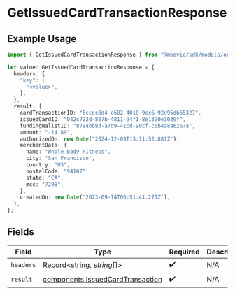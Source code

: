 # GetIssuedCardTransactionResponse

## Example Usage

```typescript
import { GetIssuedCardTransactionResponse } from "@moovio/sdk/models/operations";

let value: GetIssuedCardTransactionResponse = {
  headers: {
    "key": [
      "<value>",
    ],
  },
  result: {
    cardTransactionID: "5cccc8d4-e682-4010-9cc6-92d95db65327",
    issuedCardID: "042c722d-887b-4811-94f1-8e1390e1039f",
    fundingWalletID: "8784bb8d-a7d9-41cd-90cf-c6b4a8a6267a",
    amount: "-14.89",
    authorizedOn: new Date("2024-12-08T15:11:52.881Z"),
    merchantData: {
      name: "Whole Body Fitness",
      city: "San Francisco",
      country: "US",
      postalCode: "94107",
      state: "CA",
      mcc: "7298",
    },
    createdOn: new Date("2023-09-14T06:51:41.271Z"),
  },
};
```

## Fields

| Field                                                                                | Type                                                                                 | Required                                                                             | Description                                                                          |
| ------------------------------------------------------------------------------------ | ------------------------------------------------------------------------------------ | ------------------------------------------------------------------------------------ | ------------------------------------------------------------------------------------ |
| `headers`                                                                            | Record<string, *string*[]>                                                           | :heavy_check_mark:                                                                   | N/A                                                                                  |
| `result`                                                                             | [components.IssuedCardTransaction](../../models/components/issuedcardtransaction.md) | :heavy_check_mark:                                                                   | N/A                                                                                  |